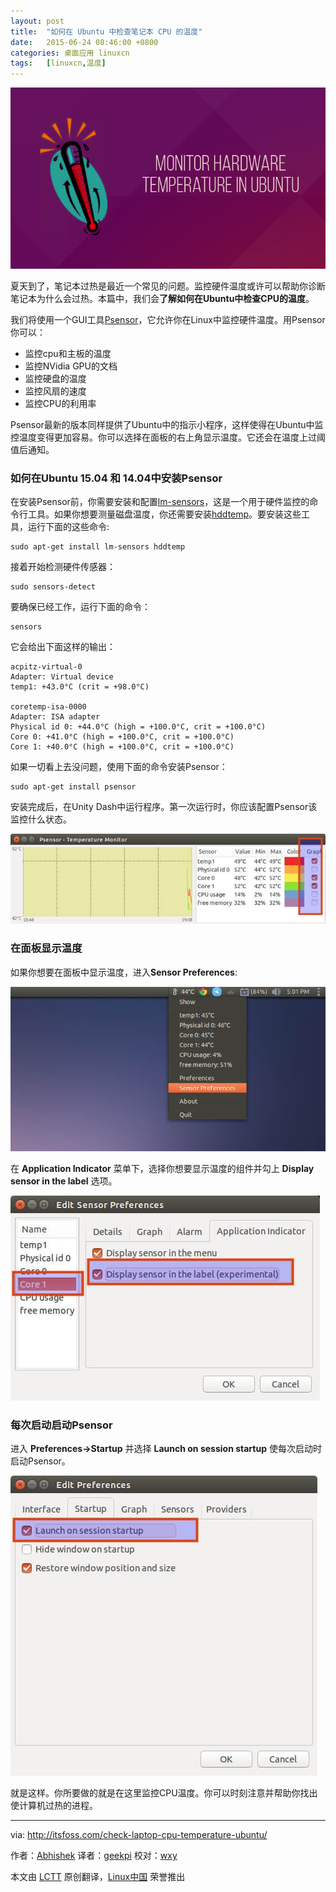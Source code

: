 ```yaml
---
layout: post
title:	"如何在 Ubuntu 中检查笔记本 CPU 的温度"
date:	2015-06-24 08:46:00 +0800 
categories:	桌面应用 linuxcn 
tags:	[linuxcn,温度]
---
```



![](/Asserts/Images/album/201506/23/234719y9wqlm8ww27wo55h.png)


夏天到了，笔记本过热是最近一个常见的问题。监控硬件温度或许可以帮助你诊断笔记本为什么会过热。本篇中，我们会**了解如何在Ubuntu中检查CPU的温度**。


我们将使用一个GUI工具[Psensor](http://wpitchoune.net/blog/psensor/)，它允许你在Linux中监控硬件温度。用Psensor你可以：


* 监控cpu和主板的温度
* 监控NVidia GPU的文档
* 监控硬盘的温度
* 监控风扇的速度
* 监控CPU的利用率


Psensor最新的版本同样提供了Ubuntu中的指示小程序，这样使得在Ubuntu中监控温度变得更加容易。你可以选择在面板的右上角显示温度。它还会在温度上过阈值后通知。


### 如何在Ubuntu 15.04 和 14.04中安装Psensor


在安装Psensor前，你需要安装和配置[lm-sensors](http://www.lm-sensors.org/)，这是一个用于硬件监控的命令行工具。如果你想要测量磁盘温度，你还需要安装[hddtemp](https://wiki.archlinux.org/index.php/Hddtemp)。要安装这些工具，运行下面的这些命令:



```
sudo apt-get install lm-sensors hddtemp

```

接着开始检测硬件传感器：



```
sudo sensors-detect

```

要确保已经工作，运行下面的命令：



```
sensors

```

它会给出下面这样的输出：



```
acpitz-virtual-0
Adapter: Virtual device
temp1: +43.0°C (crit = +98.0°C)

coretemp-isa-0000
Adapter: ISA adapter
Physical id 0: +44.0°C (high = +100.0°C, crit = +100.0°C)
Core 0: +41.0°C (high = +100.0°C, crit = +100.0°C)
Core 1: +40.0°C (high = +100.0°C, crit = +100.0°C)

```

如果一切看上去没问题，使用下面的命令安装Psensor：



```
sudo apt-get install psensor

```

安装完成后，在Unity Dash中运行程序。第一次运行时，你应该配置Psensor该监控什么状态。


![](/Asserts/Images/album/201506/23/234720sgi4oj6z7jyjt7gy.jpg)


### 在面板显示温度


如果你想要在面板中显示温度，进入**Sensor Preferences**:


![](/Asserts/Images/album/201506/23/234721raf5xjtuasuukhqu.jpg)


在 **Application Indicator** 菜单下，选择你想要显示温度的组件并勾上 **Display sensor in the label** 选项。


![](/Asserts/Images/album/201506/23/234723wccmmbomehr91btb.jpg)


### 每次启动启动Psensor


进入 **Preferences->Startup** 并选择 **Launch on session startup** 使每次启动时启动Psensor。


![](/Asserts/Images/album/201506/23/234723skznw6slnkrs4u84.jpg)


就是这样。你所要做的就是在这里监控CPU温度。你可以时刻注意并帮助你找出使计算机过热的进程。




---


via: <http://itsfoss.com/check-laptop-cpu-temperature-ubuntu/>


作者：[Abhishek](http://itsfoss.com/author/abhishek/) 译者：[geekpi](https://github.com/geekpi) 校对：[wxy](https://github.com/wxy)


本文由 [LCTT](https://github.com/LCTT/TranslateProject) 原创翻译，[Linux中国](https://linux.cn/) 荣誉推出
